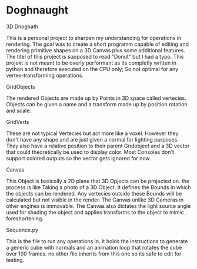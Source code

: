 # Doghnaught
 3D Dnoghath

This is a personal project to sharpen my understanding for operations in rendering.
The goal was to create a short programm capable of editing and rendering primitive shapes on a 3D Canvas plus some additional features.
The titel of this project is supposed to read "Donut" but I had a typo.
This projekt is not meant to be overly performant as its completly written in python and therefore executed on the CPU only; 
So not optimal for any vertex-transforming operations.


 GridObjects
 
The rendered Objects are made up by Points in 3D space called vertecies.
Objects can be given a name and a transform made up by position rotation and scale.

 GridVerts
 
These are not typical Vertecies but act more like a voxel. However they don't have any shape and are just given a normal for lighting purposes.
They also have a relative position to their parent Gridobject and a 3D vector that could theoretically be used to display color. Most Consoles don't support colored outputs so the vector gets ignored for now.

 Canvas
 
This Object is basically a 2D plane that 3D Opjects can be projected on. the process is like Taking a photo of a 3D Object.
It defines the Bounds in which the objects can be rendered. Any vertecies outside these Bounds will be calculated but not visible in the render.
The Canvas unlike 3D Cameras in other engines is immovable.
The Canvas also dictates the light source angle used for shading the object and applies transforms to the object to mimic foreshortening.

 Sequence.py
 
This is the file to run any operations in. It holds the instructions to generate a generic cube with normals and an animation loop that rotates the cube over 100 frames.
no other file inherits from this one so its safe to edit for testing.
